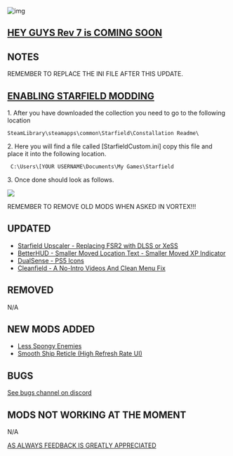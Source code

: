 ![img](https://s11.gifyu.com/images/SgCoI.png)

## [HEY GUYS Rev 7 is COMING SOON](https://)

## NOTES

REMEMBER TO REPLACE THE INI FILE AFTER THIS UPDATE.
## [ENABLING STARFIELD MODDING](https://)

1\. After you have downloaded the collection you need to go to the following location

```
SteamLibrary\steamapps\common\Starfield\Constallation Readme\
```

2\. Here you will find a file called \[StarfieldCustom.ini] copy this file and place it into the following location.

```
 C:\Users\[YOUR USERNAME\Documents\My Games\Starfield
```

3\. Once done should look as follows.

![](https://s11.gifyu.com/images/SgFGr.png)

REMEMBER TO REMOVE OLD MODS WHEN ASKED IN VORTEX!!!



## UPDATED

- [Starfield Upscaler - Replacing FSR2 with DLSS or XeSS](https://www.nexusmods.com/starfield/mods/111)
- [BetterHUD - Smaller Moved Location Text - Smaller Moved XP Indicator](https://www.nexusmods.com/starfield/mods/214?tab=description)
- [DualSense - PS5 Icons](https://www.nexusmods.com/starfield/mods/215?tab=description)
- [Cleanfield - A No-Intro Videos And Clean Menu Fix](https://www.nexusmods.com/starfield/mods/88?tab=description)

## REMOVED

N/A

## NEW MODS ADDED

- [Less Spongy Enemies](https://www.nexusmods.com/starfield/mods/344?tab=description)
- [Smooth Ship Reticle (High Refresh Rate UI)](https://www.nexusmods.com/starfield/mods/270?tab=description)

## BUGS

[See bugs channel on discord](https://discord.gg/xZNztPjA2u)

## MODS NOT WORKING AT THE MOMENT

N/A

[AS ALWAYS FEEDBACK IS GREATLY APPRECIATED](https://)
